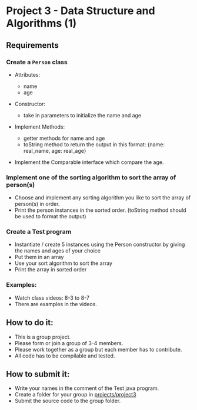 # Project 3 - Data Structure and Algorithms (1)

## Requirements
### Create a `Person` class
* Attributes:
  * name
  * age
    
* Constructor:
  * take in parameters to initialize the name and age

* Implement Methods:
  * getter methods for name and age
  * toString method to return the output in this format: {name: real_name, age: real_age}

* Implement the Comparable interface which compare the age. 

### Implement one of the sorting algorithm to sort the array of person(s)
* Choose and implement any sorting algorithm you like to sort the array of person(s) in order.
* Print the person instances in the sorted order. (toString method should be used to format the output)

### Create a Test program 
* Instantiate / create 5 instances using the Person constructor by giving the names and ages of your choice
* Put them in an array
* Use your sort algorithm to sort the array
* Print the array in sorted order

### Examples:
* Watch class videos: 8-3 to 8-7
* There are examples in the videos.

## How to do it:
* This is a group project.
* Please form or join a group of 3-4 members.
* Please work together as a group but each member has to contribute.
* All code has to be compilable and tested.

## How to submit it:
* Write your names in the comment of the Test java program.
* Create a folder for your group in [projects/project3](projects/project3)
* Submit the source code to the group folder.